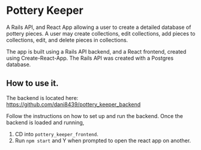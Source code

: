 # Pottery Keeper
A Rails API, and React App allowing a user to create a detailed database of pottery pieces. A user may create collections, edit collections, add pieces to collections, edit, and delete pieces in collections. 

The app is built using a Rails API backend, and a React frontend, created using Create-React-App. The Rails API was created with a Postgres database.

## How to use it.
The backend is located here: https://github.com/dani8439/pottery_keeper_backend 

Follow the instructions on how to set up and run the backend. Once the backend is loaded and running, 

1. CD into `pottery_keeper_frontend`.
2. Run `npm start` and Y when prompted to open the react app on another. 